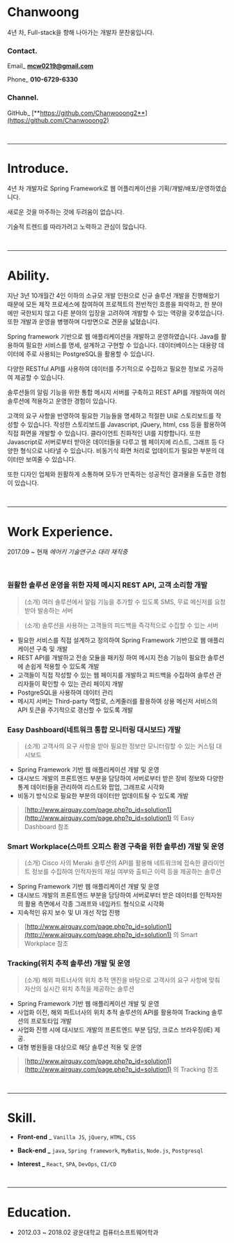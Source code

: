 # Chanwoong

4년 차, Full-stack을 향해 나아가는 개발자 문찬웅입니다.

### Contact.

Email_ **mcw0219@gmail.com**

Phone_ **010-6729-6330**

### Channel.

GitHub_ [**https://github.com/Chanwooong2**](https://github.com/Chanwooong2)

<br> 

---

# Introduce.

4년 차 개발자로 Spring Framework로 웹 어플리케이션을 기획/개발/배포/운영하였습니다. 

새로운 것을 마주하는 것에 두려움이 없습니다. 

기술적 트렌드를 따라가려고 노력하고 관심이 많습니다.

<br> 

---

# Ability.

지난 3년 10개월간 4인 이하의 소규모 개발 인원으로 신규 솔루션 개발을 진행해왔기 때문에 모든 제작 프로세스에 참여하여 프로젝트의 전반적인 흐름을 파악하고, 한 분야에만 국한되지 않고 다른 분야의 입장을 고려하여 개발할 수 있는 역량을 갖추었습니다. 또한 개발과 운영을 병행하며 다방면으로 견문을 넓혔습니다.

 Spring framework 기반으로 웹 애플리케이션을 개발하고 운영하였습니다. Java를 활용하여 필요한 서비스를 명세, 설계하고 구현할 수 있습니다. 데이터베이스는 대용량 데이터에 주로 사용되는 PostgreSQL을 활용할 수 있습니다.

 다양한 RESTful API를 사용하여 데이터를 주기적으로 수집하고 필요한 정보로 가공하여 제공할 수 있습니다.

 솔루션들의 알림 기능을 위한 통합 메시지 서버를 구축하고 REST API를 개발하여 여러 솔루션에 적용하고 운영한 경험이 있습니다.

 고객의 요구 사항을 반영하여 필요한 기능들을 명세하고 적절한 UI로 스토리보드를 작성할 수 있습니다. 작성한 스토리보드를 Javascript, jQuery, html, css 등을 활용하여 직접 화면을 개발할 수 있습니다. 클라이언트 친화적인 UI를 지향합니다. 또한 Javascript로 서버로부터 받아온 데이터들을 다루고 웹 페이지에 리스트, 그래프 등 다양한 형식으로 나타낼 수 있습니다. 비동기식 화면 처리로 업데이트가 필요한 부분의 데이터만 보여줄 수 있습니다.

 또한 디자인 업체와 원활하게 소통하며 모두가 만족하는 성공적인 결과물을 도출한 경험이 있습니다.


<br> 

---

# Work Experience.
2017.09 ~ 현재 *에어키 기술연구소 대리 재직중*

<br>

### **원활한 솔루션 운영을 위한 자체 메시지 REST API, 고객 소리함 개발**

> (소개) 여러 솔루션에서 알림 기능을 추가할 수 있도록 SMS, 무료 메신저를 요청받아 발송하는 서버

> (소개) 솔루션을 사용하는 고객들의 피드백을 즉각적으로 수집할 수 있는 서버

- 필요한 서비스를 직접 설계하고 정의하여 Spring Framework 기반으로 웹 애플리케이션 구축 및 개발
- REST API를 개발하고 전송 모듈을 패키징 하여 메시지 전송 기능이 필요한 솔루션에 손쉽게 적용할 수 있도록 개발
- 고객들이 직접 작성할 수 있는 웹 페이지를 개발하고 피드백을 수집하여 솔루션 관리자들이 확인할 수 있는 관리 페이지 개발
- PostgreSQL을 사용하여 데이터 관리
- 메시지 서버는 Third-party 역할로, 스케줄러를 활용하여 상용 메신저 서비스의 API 토큰을 주기적으로 갱신할 수 있도록 개발

### **Easy Dashboard(네트워크 통합 모니터링 대시보드) 개발**

> (소개) 고객사의 요구 사항을 받아 필요한 정보만 모니터링할 수 있는 커스텀 대시보드

- Spring Framework 기반 웹 애플리케이션 개발 및 운영
- 대시보드 개발의 프론트엔드 부분을 담당하여 서버로부터 받은 장비 정보와 다양한 통계 데이터들을 관리하여 리스트와 팝업, 그래프로 시각화
- 비동기 방식으로 필요한 부분의 데이터만 업데이트될 수 있도록 개발

> [http://www.airquay.com/page.php?p_id=solution1](http://www.airquay.com/page.php?p_id=solution1) 의 Easy Dashboard 참조

### **Smart Workplace(스마트 오피스 환경 구축을 위한 솔루션) 개발 및 운영**

> (소개) Cisco 사의 Meraki 솔루션의 API를 활용해 네트워크에 접속한 클라이언트 정보를 수집하여 인적자원의 재실 여부와 출퇴근 이력 등을 제공하는 솔루션

- Spring Framework 기반 웹 애플리케이션 개발 및 운영
- 대시보드 개발의 프론트엔드 부분을 담당하여 서버로부터 받은 데이터를 인적자원의 활용 측면에서 각종 그래프와 네임카드 형식으로 시각화
- 지속적인 유지 보수 및 UI 개선 작업 진행

> [http://www.airquay.com/page.php?p_id=solution1](http://www.airquay.com/page.php?p_id=solution1) 의 Smart Workplace 참조

### **Tracking(위치 추적 솔루션) 개발 및 운영**

> (소개) 해외 파트너사의 위치 추적 엔진을 바탕으로 고객사의 요구 사항에 맞춰 자산의 실시간 위치 추적을 제공하는 솔루션

- Spring Framework 기반 웹 애플리케이션 개발 및 운영
- 사업화 이전, 해외 파트너사의 위치 추적 솔루션의 API를 활용하여 Tracking 솔루션의 프로토타입 개발
- 사업화 진행 시에 대시보드 개발의 프론트엔드 부분 담당, 크로스 브라우징(IE) 제공.
- 대형 병원들을 대상으로 해당 솔루션 적용 및 운영

> [http://www.airquay.com/page.php?p_id=solution1](http://www.airquay.com/page.php?p_id=solution1) 의 Tracking 참조

<br> 

---

# Skill.

- **Front-end** _ `Vanilla JS`, `jQuery`, `HTML`, `CSS`
- **Back-end _** `java`, `Spring framework`, `MyBatis`, `Node.js`, `Postgresql`

- **Interest _** `React`, `SPA`, `DevOps`, `CI/CD`

<br> 

---

# Education.

- 2012.03 ~ 2018.02 광운대학교 컴퓨터소프트웨어학과

